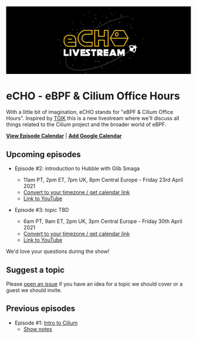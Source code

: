 ![](eCHO-horiz.png)

# eCHO - eBPF & Cilium Office Hours

With a little bit of imagination, eCHO stands for "eBPF & Cilium Office Hours". Inspired by [TGIK](https://github.com/vmware-tanzu/tgik) this is a new livestream where we'll discuss all things related to the Cilium project and the broader world of eBPF. 

[**View Episode Calendar**](https://calendar.google.com/calendar/embed?src=c_r0u072069ks1htjgkn8j4a9dj0%40group.calendar.google.com&ctz=Europe%2FLondon) | [**Add Google Calendar**](https://calendar.google.com/calendar/u/0?cid=Y19yMHUwNzIwNjlrczFodGpna244ajRhOWRqMEBncm91cC5jYWxlbmRhci5nb29nbGUuY29t)

## Upcoming episodes

- Episode #2: introduction to Hubble with Glib Smaga
  - 11am PT, 2pm ET, 7pm UK, 8pm Central Europe - Friday 23rd April 2021 
  - [Convert to your timezone / get calendar link](https://www.timeanddate.com/worldclock/fixedtime.html?msg=eBPF+%26+Cilium+Office+Hours&iso=20210423T19&p1=136&am=30)
  - [Link to YouTube](https://youtu.be/hD2iJUyIXQw)

- Episode #3: topic TBD
  - 6am PT, 9am ET, 2pm UK, 3pm Central Europe - Friday 30th April 2021
  - [Convert to your timezone / get calendar link](https://www.timeanddate.com/worldclock/fixedtime.html?msg=eBPF+%26+Cilium+Office+Hours&iso=20210430T14&p1=136&am=30)
  - [Link to YouTube](https://youtu.be/-awkPi3D60E)

We'd love your questions during the show! 

## Suggest a topic

Please [open an issue](https://github.com/cilium/eCHO/issues/new) if you have an idea for a topic we should cover or a guest we should invite.

## Previous episodes

- Episode #1: [Intro to Cilium](https://youtu.be/80OYrzS1dCA)
  - [Show notes](/episodes/001)

